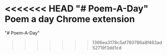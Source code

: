 <<<<<<< HEAD
"# Poem-A-Day"
Poem a day Chrome extension 
=======
"# Poem-A-Day" 
>>>>>>> 1366ea3178c5af780786a8f463ad52719f3dd1cd
